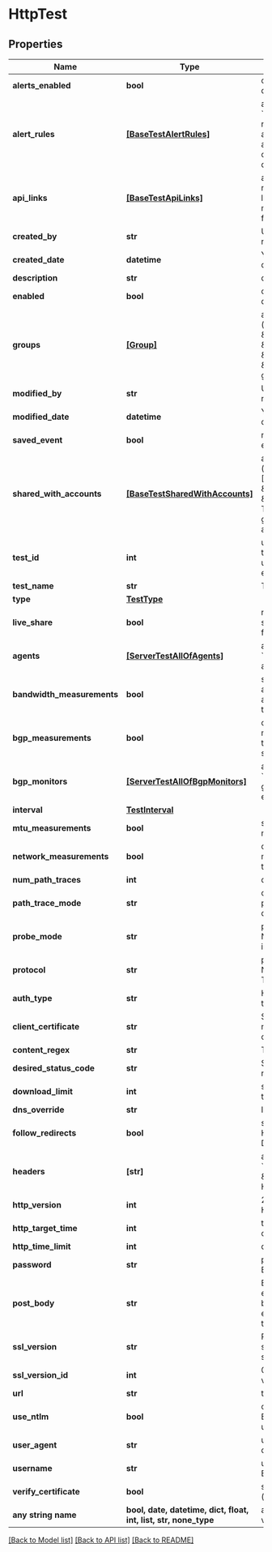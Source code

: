# HttpTest


## Properties
Name | Type | Description | Notes
------------ | ------------- | ------------- | -------------
**alerts_enabled** | **bool** | choose 1 to enable alerts, or 0 to disable alerts. Defaults to 1 | [optional] 
**alert_rules** | [**[BaseTestAlertRules]**](BaseTestAlertRules.md) | array of alert rule objects &#x60;{\&quot;ruleId\&quot;: ruleId}&#x60;; get ruleId from &#x60;/alert-rules&#x60; endpoint. If alertsEnabled is set to 1 and alertRules is not included in a creation/update query, applicable defaults will be used. | [optional] 
**api_links** | [**[BaseTestApiLinks]**](BaseTestApiLinks.md) | array of apiLinks objects, showing rel and href elements; Read only; self links to endpoint to pull test metadata, and data links to endpoint for test data | [optional] 
**created_by** | **str** | Username (email@company.com); read only | [optional] 
**created_date** | **datetime** | YYYY-MM-DD HH:mm:ss formatted date; read only; shown in UTC | [optional] 
**description** | **str** | defaults to empty string | [optional] 
**enabled** | **bool** | choose 1 to enable the test, 0 to disable the test | [optional] 
**groups** | [**[Group]**](Group.md) | array of label objects (&#x60;\&quot;groups\&quot;: [ { \&quot;name\&quot;: \&quot;groupName\&quot;, \&quot;groupId\&quot;: groupId, \&quot;builtIn\&quot;: 0}]&#x60;); get groupId from /groupsendpoint. | [optional] 
**modified_by** | **str** | Username (email@company.com); read only | [optional] 
**modified_date** | **datetime** | YYYY-MM-DD HH:mm:ss formatted date; read only; shown in UTC | [optional] 
**saved_event** | **bool** | read only; indicates 1 for a saved event, 0 for a normal test | [optional] 
**shared_with_accounts** | [**[BaseTestSharedWithAccounts]**](BaseTestSharedWithAccounts.md) | array of account group objects (&#x60;\&quot;sharedWithAccounts\&quot;: [{\&quot;aid\&quot;: aid, \&quot;name\&quot;: \&quot;AccountGroupName\&quot;}]&#x60;); Test is shared with the listed accout groups. Get aid and name from account-groups endpoint. | [optional] 
**test_id** | **int** | unique ID of test; read only; each test is assigned a unique ID; this is used to access test data from other endpoints. | [optional] 
**test_name** | **str** | Test name must be unique | [optional] 
**type** | [**TestType**](TestType.md) |  | [optional] 
**live_share** | **bool** | read only; indicates 1 for a test shared with your account group, 0 for a normal test | [optional] 
**agents** | [**[ServerTestAllOfAgents]**](ServerTestAllOfAgents.md) | array of agent objects &#x60;{\&quot;agentId\&quot;: agentId}&#x60;; get agentId from /agents endpoint. | [optional] 
**bandwidth_measurements** | **bool** | set to 1 to measure bandwidth. Only applies to Enterprise Agents assigned to the test, and requires that networkMeasurements is set. | [optional] 
**bgp_measurements** | **bool** | choose 1 to enable bgp measurements, 0 to disable; defaults to 1 when networkMeasurements is set | [optional] 
**bgp_monitors** | [**[ServerTestAllOfBgpMonitors]**](ServerTestAllOfBgpMonitors.md) | array of BGP Monitor objects &#x60;{\&quot;monitorId\&quot;: monitorId}&#x60;; get monitorId from /bgp-monitors endpoint. | [optional] 
**interval** | [**TestInterval**](TestInterval.md) |  | [optional] 
**mtu_measurements** | **bool** | set to 1 to measure MTU sizes on network from agents to the target | [optional] 
**network_measurements** | **bool** | choose 1 to enable network measurements, 0 to disable; defaults to 1 | [optional] 
**num_path_traces** | **int** | defaults to 3 | [optional] 
**path_trace_mode** | **str** | choose &#x60;inSession&#x60; to perform the path trace within a TCP session; defaults to &#x60;classic&#x60; | [optional] 
**probe_mode** | **str** | probe mode used by End-to-end Network Test; only valid if &#x60;protocol&#x60; is set to &#x60;TCP&#x60;; defaults to &#x60;AUTO&#x60; | [optional] 
**protocol** | **str** | protocol used by dependent Network tests (End-to-end, Path Trace, PMTUD); defaults to &#x60;TCP&#x60; | [optional] 
**auth_type** | **str** | HTTP Authentication type; defaults to NONE | [optional] 
**client_certificate** | **str** | String representation (containing newline characters) of client certificate, if used | [optional] 
**content_regex** | **str** | This field does not require escaping | [optional] 
**desired_status_code** | **str** | Set to the value you’re interested in retrieving. | [optional] 
**download_limit** | **int** | specify maximum number of bytes to download from the target object | [optional] 
**dns_override** | **str** | IP address to use for DNS override | [optional] 
**follow_redirects** | **bool** | set to 0 to not follow HTTP/301 or HTTP/302 redirect directives. Default is 1 | [optional] 
**headers** | **[str]** | array of header strings &#x60;[\&quot;header: value\&quot;, \&quot;header2: value\&quot;]&#x60;; use HTTP header values in this list | [optional] 
**http_version** | **int** | 2 for default (prefer HTTP/2), 1 for HTTP/1.1 only | [optional] 
**http_target_time** | **int** | target time for HTTP server completion; specified in milliseconds | [optional] 
**http_time_limit** | **int** | defaults to 5 seconds | [optional] 
**password** | **str** | password to be used for Basic/NTLM authentication | [optional] 
**post_body** | **str** | Enter the post body in this field. No escaping is required. If the post body is set to something other than empty, the requestMethod will be set to POST. | [optional] 
**ssl_version** | **str** | Read Only; corresponds to sslVersionId; Reflects the verbose ssl protocol version used by a test | [optional] 
**ssl_version_id** | **int** | 0 for auto, 3 for SSLv3, 4 for TLS v1.0, 5 for TLS v1.1, 6 for TLS v1.2 | [optional] 
**url** | **str** | target for the test | [optional] 
**use_ntlm** | **bool** | choose 1 to use NTLM, 0 to use Basic Authentication. Requires username/password to be set | [optional] 
**user_agent** | **str** | user-agent string to be provided during the test | [optional] 
**username** | **str** | username to be used for Basic/NTLM authentication | [optional] 
**verify_certificate** | **bool** | set to 0 to ignore certificate errors (defaults to 1) | [optional] 
**any string name** | **bool, date, datetime, dict, float, int, list, str, none_type** | any string name can be used but the value must be the correct type | [optional]

[[Back to Model list]](../README.md#documentation-for-models) [[Back to API list]](../README.md#documentation-for-api-endpoints) [[Back to README]](../README.md)


